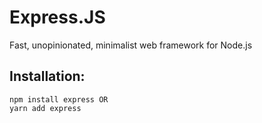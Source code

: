 # Express.JS

Fast, unopinionated, minimalist web framework for Node.js

## Installation:

```
npm install express OR
yarn add express
```
